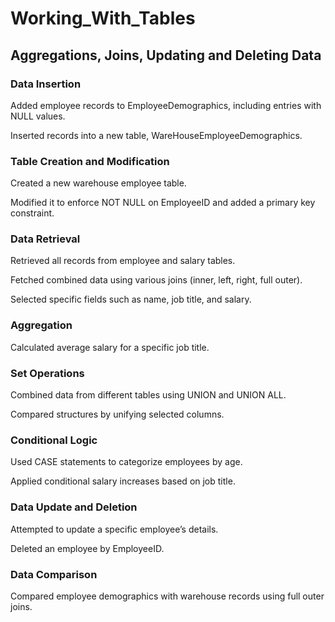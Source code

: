 # Working_With_Tables
## Aggregations, Joins, Updating and Deleting Data

### Data Insertion

Added employee records to EmployeeDemographics, including entries with NULL values.

Inserted records into a new table, WareHouseEmployeeDemographics.

### Table Creation and Modification

Created a new warehouse employee table.

Modified it to enforce NOT NULL on EmployeeID and added a primary key constraint.

### Data Retrieval

Retrieved all records from employee and salary tables.

Fetched combined data using various joins (inner, left, right, full outer).

Selected specific fields such as name, job title, and salary.

### Aggregation

Calculated average salary for a specific job title.

### Set Operations

Combined data from different tables using UNION and UNION ALL.

Compared structures by unifying selected columns.

### Conditional Logic

Used CASE statements to categorize employees by age.

Applied conditional salary increases based on job title.

### Data Update and Deletion

Attempted to update a specific employee’s details.

Deleted an employee by EmployeeID.

### Data Comparison

Compared employee demographics with warehouse records using full outer joins.


